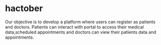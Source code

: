 # hactober
Our objective is to develop a platform where users can register as patients and doctors. Patients can interact with portal to access their medical data,scheduled appointments and doctors can view their patients data and appointments.
